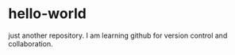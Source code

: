 # hello-world
just another repository. I am learning github for version control and collaboration.

